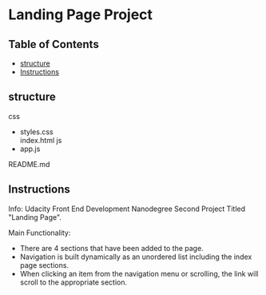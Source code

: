 # Landing Page Project

## Table of Contents

* [structure](#structure)
* [Instructions](#instructions)

## structure
css
- styles.css    
index.html
js
- app.js

README.md

## Instructions
Info: Udacity Front End Development Nanodegree Second Project Titled "Landing Page".

Main Functionality: 
- There are 4 sections that have been added to the page.
- Navigation is built dynamically as an unordered list including the index page sections.
- When clicking an item from the navigation menu or scrolling, the link will scroll to the appropriate section.



